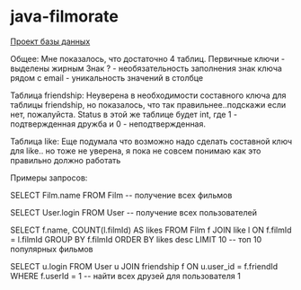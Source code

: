# java-filmorate
[Проект базы данных](DB.png)

Общее: 
    Мне показалось, что достаточно 4 таблиц.
    Первичные ключи - выделены жирным
    Знак ? - необязательность заполнения
    знак ключа рядом с email - уникальность значений в столбце

Таблица friendship:
    Неуверена в необходимости составного ключа для таблицы friendship, но показалось, что так правильнее..подскажи если нет, пожалуйста.
    Status в этой же таблице будет int, где 1 - подтвержденная дружба и 0 - неподтвержденная.

Таблица like:
    Еще подумала что возможно надо сделать составной ключ для like.. но тоже не уверена, я пока не совсем понимаю как это правильно должно работать


Примеры запросов:

SELECT Film.name 
FROM Film -- получение всех фильмов

SELECT User.login
FROM User -- получение всех пользователей

SELECT f.name, COUNT(l.filmId) AS likes
FROM Film f
JOIN like l ON f.filmId = l.filmId
GROUP BY f.filmId
ORDER BY likes desc
LIMIT 10 -- топ 10 популярных фильмов

SELECT u.login
FROM User u
JOIN friendship f ON u.user_id = f.friendId
WHERE f.userId = 1 -- найти всех друзей для пользователя 1
